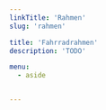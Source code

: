 ```yaml
---
linkTitle: 'Rahmen'
slug: 'rahmen'

title: 'Fahrradrahmen' 
description: 'TODO'

menu:
  - aside


---
```

